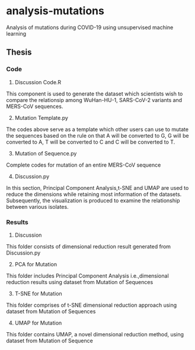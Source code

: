 # analysis-mutations
Analysis of mutations during COVID-19 using unsupervised machine learning 



## Thesis
### Code

1. Discussion Code.R

This component is used to generate the dataset which scientists wish to compare the relationsip among WuHan-HU-1, SARS-CoV-2 variants and          MERS-CoV sequences.

2. Mutation Template.py

The codes above serve as a template which other users can use to mutate the sequences based on the rule on that A will be converted to G, G will be converted to A, T will be converted to C and C will be converted to T.

3. Mutation of Sequence.py

Complete codes for mutation of an entire MERS-CoV sequence

4. Discussion.py

In this section, Principal Component Analysis,t-SNE and UMAP are used to reduce the dimensions while retaining most information of the datasets. Subsequently, the visualization is produced to examine the relationship between various isolates.

### Results

1. Discussion 

This folder consists of dimensional reduction result generated from Discussion.py

2. PCA for Mutation

This folder includes Principal Component Analysis i.e.,dimensional reduction results using dataset from Mutation of Sequences

3. T-SNE for Mutation

This folder comprises of t-SNE dimensional reduction approach using dataset from Mutation of Sequences

4. UMAP for Mutation

This folder contains UMAP, a novel dimensional reduction method, using dataset from Mutation of Sequence
